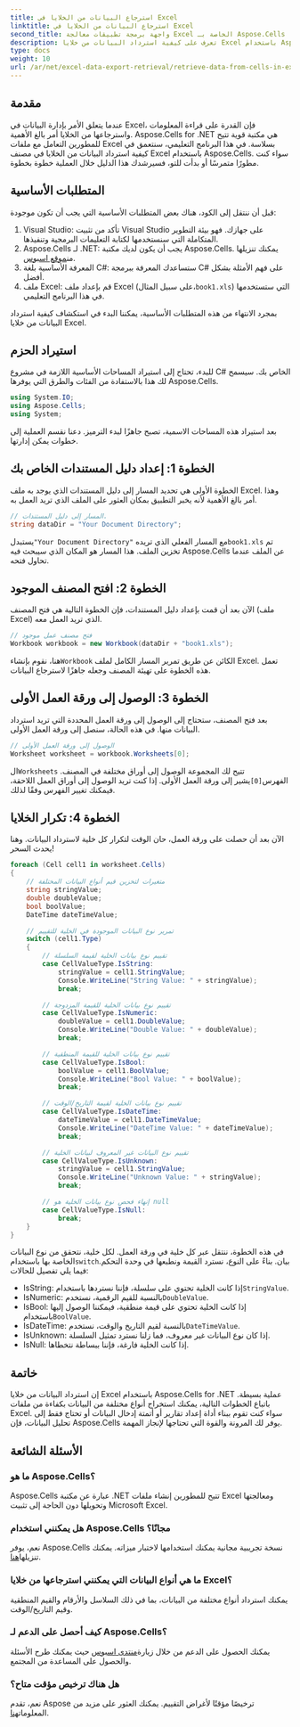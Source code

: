 ```yaml
---
title: استرجاع البيانات من الخلايا في Excel
linktitle: استرجاع البيانات من الخلايا في Excel
second_title: واجهة برمجة تطبيقات معالجة Excel الخاصة بـ Aspose.Cells .NET
description: تعرف على كيفية استرداد البيانات من خلايا Excel باستخدام Aspose.Cells لـ .NET في هذا البرنامج التعليمي خطوة بخطوة، وهو مثالي للمبتدئين والمطورين ذوي الخبرة على حد سواء.
type: docs
weight: 10
url: /ar/net/excel-data-export-retrieval/retrieve-data-from-cells-in-excel/
---
```

## مقدمة

عندما يتعلق الأمر بإدارة البيانات في Excel، فإن القدرة على قراءة المعلومات واسترجاعها من الخلايا أمر بالغ الأهمية. Aspose.Cells for .NET هي مكتبة قوية تتيح للمطورين التعامل مع ملفات Excel بسلاسة. في هذا البرنامج التعليمي، سنتعمق في كيفية استرداد البيانات من الخلايا في مصنف Excel باستخدام Aspose.Cells. سواء كنت مطورًا متمرسًا أو بدأت للتو، فسيرشدك هذا الدليل خلال العملية خطوة بخطوة.

## المتطلبات الأساسية

قبل أن ننتقل إلى الكود، هناك بعض المتطلبات الأساسية التي يجب أن تكون موجودة:

1. Visual Studio: تأكد من تثبيت Visual Studio على جهازك. فهو بيئة التطوير المتكاملة التي سنستخدمها لكتابة التعليمات البرمجية وتنفيذها.
2.  Aspose.Cells لـ .NET: يجب أن يكون لديك مكتبة Aspose.Cells. يمكنك تنزيلها من[موقع اسبوس](https://releases.aspose.com/cells/net/).
3. المعرفة الأساسية بلغة C#: ستساعدك المعرفة ببرمجة C# على فهم الأمثلة بشكل أفضل.
4.  ملف Excel: قم بإعداد ملف Excel (على سبيل المثال،`book1.xls`) التي ستستخدمها في هذا البرنامج التعليمي.

بمجرد الانتهاء من هذه المتطلبات الأساسية، يمكننا البدء في استكشاف كيفية استرداد البيانات من خلايا Excel.

## استيراد الحزم

للبدء، تحتاج إلى استيراد المساحات الأساسية اللازمة في مشروع C# الخاص بك. سيسمح لك هذا بالاستفادة من الفئات والطرق التي يوفرها Aspose.Cells.

```csharp
using System.IO;
using Aspose.Cells;
using System;
```

بعد استيراد هذه المساحات الاسمية، تصبح جاهزًا لبدء الترميز. دعنا نقسم العملية إلى خطوات يمكن إدارتها.

## الخطوة 1: إعداد دليل المستندات الخاص بك

الخطوة الأولى هي تحديد المسار إلى دليل المستندات الذي يوجد به ملف Excel. وهذا أمر بالغ الأهمية لأنه يخبر التطبيق بمكان العثور على الملف الذي تريد العمل به.


```csharp
// المسار إلى دليل المستندات.
string dataDir = "Your Document Directory";
```

 يستبدل`"Your Document Directory"` مع المسار الفعلي الذي تريده`book1.xls` تم تخزين الملف. هذا المسار هو المكان الذي سيبحث فيه Aspose.Cells عن الملف عندما تحاول فتحه.

## الخطوة 2: افتح المصنف الموجود

الآن بعد أن قمت بإعداد دليل المستندات، فإن الخطوة التالية هي فتح المصنف (ملف Excel) الذي تريد العمل معه.


```csharp
// فتح مصنف عمل موجود
Workbook workbook = new Workbook(dataDir + "book1.xls");
```

 هنا، نقوم بإنشاء`Workbook` الكائن عن طريق تمرير المسار الكامل لملف Excel. تعمل هذه الخطوة على تهيئة المصنف وجعله جاهزًا لاسترجاع البيانات.

## الخطوة 3: الوصول إلى ورقة العمل الأولى

بعد فتح المصنف، ستحتاج إلى الوصول إلى ورقة العمل المحددة التي تريد استرداد البيانات منها. في هذه الحالة، سنصل إلى ورقة العمل الأولى.


```csharp
// الوصول إلى ورقة العمل الأولى
Worksheet worksheet = workbook.Worksheets[0];
```

 ال`Worksheets` تتيح لك المجموعة الوصول إلى أوراق مختلفة في المصنف. الفهرس`[0]`يشير إلى ورقة العمل الأولى. إذا كنت تريد الوصول إلى أوراق العمل اللاحقة، فيمكنك تغيير الفهرس وفقًا لذلك.

## الخطوة 4: تكرار الخلايا

الآن بعد أن حصلت على ورقة العمل، حان الوقت لتكرار كل خلية لاسترداد البيانات. وهنا يحدث السحر!


```csharp
foreach (Cell cell1 in worksheet.Cells)
{
    // متغيرات لتخزين قيم أنواع البيانات المختلفة
    string stringValue;
    double doubleValue;
    bool boolValue;
    DateTime dateTimeValue;

    // تمرير نوع البيانات الموجودة في الخلية للتقييم
    switch (cell1.Type)
    {
        // تقييم نوع بيانات الخلية لقيمة السلسلة
        case CellValueType.IsString:
            stringValue = cell1.StringValue;
            Console.WriteLine("String Value: " + stringValue);
            break;

        // تقييم نوع بيانات الخلية للقيمة المزدوجة
        case CellValueType.IsNumeric:
            doubleValue = cell1.DoubleValue;
            Console.WriteLine("Double Value: " + doubleValue);
            break;

        // تقييم نوع بيانات الخلية للقيمة المنطقية
        case CellValueType.IsBool:
            boolValue = cell1.BoolValue;
            Console.WriteLine("Bool Value: " + boolValue);
            break;

        // تقييم نوع بيانات الخلية لقيمة التاريخ/الوقت
        case CellValueType.IsDateTime:
            dateTimeValue = cell1.DateTimeValue;
            Console.WriteLine("DateTime Value: " + dateTimeValue);
            break;

        // تقييم نوع البيانات غير المعروف لبيانات الخلية
        case CellValueType.IsUnknown:
            stringValue = cell1.StringValue;
            Console.WriteLine("Unknown Value: " + stringValue);
            break;

        // إنهاء فحص نوع بيانات الخلية هو null
        case CellValueType.IsNull:
            break;
    }
}
```

 في هذه الخطوة، ننتقل عبر كل خلية في ورقة العمل. لكل خلية، نتحقق من نوع البيانات الخاصة بها باستخدام`switch`بيان. بناءً على النوع، نسترد القيمة ونطبعها في وحدة التحكم. فيما يلي تفصيل للحالات:

-  IsString: إذا كانت الخلية تحتوي على سلسلة، فإننا نستردها باستخدام`StringValue`.
-  IsNumeric: بالنسبة للقيم الرقمية، نستخدم`DoubleValue`.
-  IsBool: إذا كانت الخلية تحتوي على قيمة منطقية، فيمكننا الوصول إليها باستخدام`BoolValue`.
-  IsDateTime: بالنسبة لقيم التاريخ والوقت، نستخدم`DateTimeValue`.
- IsUnknown: إذا كان نوع البيانات غير معروف، فما زلنا نسترد تمثيل السلسلة.
- IsNull: إذا كانت الخلية فارغة، فإننا ببساطة نتخطاها.

## خاتمة

إن استرداد البيانات من خلايا Excel باستخدام Aspose.Cells for .NET عملية بسيطة. باتباع الخطوات التالية، يمكنك استخراج أنواع مختلفة من البيانات بكفاءة من ملفات Excel. سواء كنت تقوم ببناء أداة إعداد تقارير أو أتمتة إدخال البيانات أو تحتاج فقط إلى تحليل البيانات، فإن Aspose.Cells يوفر لك المرونة والقوة التي تحتاجها لإنجاز المهمة.

## الأسئلة الشائعة

### ما هو Aspose.Cells؟  
Aspose.Cells عبارة عن مكتبة .NET تتيح للمطورين إنشاء ملفات Excel ومعالجتها وتحويلها دون الحاجة إلى تثبيت Microsoft Excel.

### هل يمكنني استخدام Aspose.Cells مجانًا؟  
نعم، يوفر Aspose.Cells نسخة تجريبية مجانية يمكنك استخدامها لاختبار ميزاته. يمكنك تنزيلها[هنا](https://releases.aspose.com/).

### ما هي أنواع البيانات التي يمكنني استرجاعها من خلايا Excel؟  
يمكنك استرداد أنواع مختلفة من البيانات، بما في ذلك السلاسل والأرقام والقيم المنطقية وقيم التاريخ/الوقت.

### كيف أحصل على الدعم لـ Aspose.Cells؟  
 يمكنك الحصول على الدعم من خلال زيارة[منتدى اسبوس](https://forum.aspose.com/c/cells/9) حيث يمكنك طرح الأسئلة والحصول على المساعدة من المجتمع.

### هل هناك ترخيص مؤقت متاح؟  
 نعم، تقدم Aspose ترخيصًا مؤقتًا لأغراض التقييم. يمكنك العثور على مزيد من المعلومات[هنا](https://purchase.aspose.com/temporary-license/).